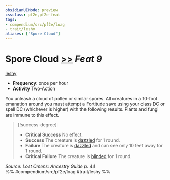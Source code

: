 ```yaml
---
obsidianUIMode: preview
cssclass: pf2e,pf2e-feat
tags:
- compendium/src/pf2e/loag
- trait/leshy
aliases: ["Spore Cloud"]
---
```

# Spore Cloud  [>>](../../rules/core-rulebook/chapter-9-playing-the-game.md#Actions "Two-Action") *Feat 9*  
[leshy](../../rules/traits/leshy-b1.md)  

- **Frequency**: once per hour
- **Activity** Two-Action

You unleash a cloud of pollen or similar spores. All creatures in a 10-foot emanation around you must attempt a Fortitude save using your class DC or spell DC (whichever is higher) with the following results. Plants and fungi are immune to this effect.

> [!success-degree] 
> - **Critical Success** No effect.
> - **Success** The creature is [dazzled](../../rules/conditions.md#Dazzled) for 1 round.
> - **Failure** The creature is [dazzled](../../rules/conditions.md#Dazzled) and can see only 10 feet away for 1 round.
> - **Critical Failure** The creature is [blinded](../../rules/conditions.md#Blinded) for 1 round.

*Source: Lost Omens: Ancestry Guide p. 44*  
%% #compendium/src/pf2e/loag #trait/leshy %%